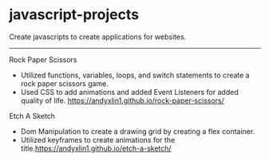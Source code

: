 # javascript-projects
Create javascripts to create applications for websites.
_______________________________________________________________________________________________________________________________
Rock Paper Scissors
  - Utilized functions, variables, loops, and switch statements to create a rock paper scissors game.
  - Used CSS to add animations and added Event Listeners for added quality of life.
  https://andyxlin1.github.io/rock-paper-scissors/

Etch A Sketch
  - Dom Manipulation to create a drawing grid by creating a flex container.
  - Utilized keyframes to create animations for the title.https://andyxlin1.github.io/etch-a-sketch/
